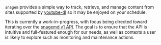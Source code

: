 `snagem` provides a simple way to track, retrieve, and manage content from sites
supported by [youtube-dl](https://github.com/ytdl-org/youtube-dl) so it may be
enjoyed on your schedule.

This is currently a work-in-progress, with focus being directed toward iterating
over the [snagemd v1 API](./docs/openapi.yml). The goal is to ensure that the
API is intuitive and full-featured enough for our needs, as well as contexts a
user is likely to explore such as monitoring and maintenance actions.
